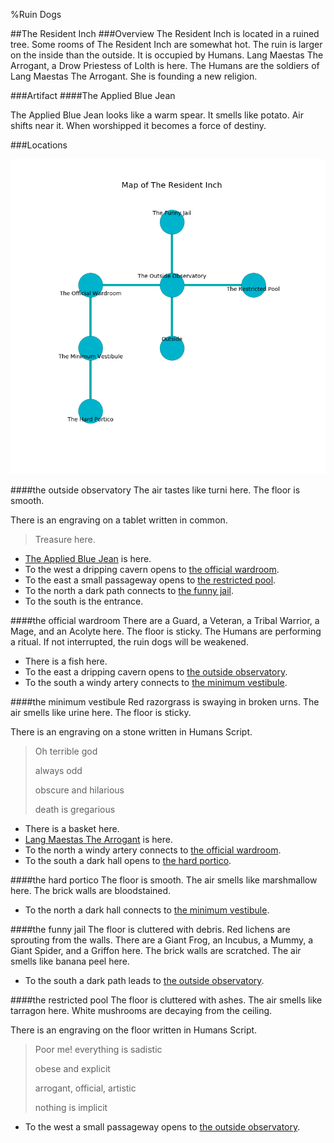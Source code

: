 %Ruin Dogs

##The Resident Inch
###Overview
The Resident Inch is located in a ruined tree. Some rooms of The Resident Inch are somewhat hot. The ruin is larger on the inside than the outside. It is occupied by Humans. <a name="Lang-Maestas-The-Arrogant"></a>Lang Maestas The Arrogant, a Drow Priestess of Lolth is here. The Humans are the soldiers of Lang Maestas The Arrogant. She  is founding a new religion. 



###Artifact
####<a name="The-Applied-Blue-Jean"></a>The Applied Blue Jean


The Applied Blue Jean looks like a warm spear. It smells like potato. Air shifts near it. When worshipped it becomes a force of destiny. 





###Locations


![](../v2/images/The-Resident-Inch.png)

####<a name="the-outside-observatory"></a>the outside observatory
The air tastes like turni here. The floor is smooth. 

There is an engraving on a tablet written in common. 

> Treasure here.
>


* [The Applied Blue Jean](#The-Applied-Blue-Jean) is here.
* To the west a dripping cavern opens to [the official wardroom](#the-official-wardroom).
* To the east a small passageway opens to [the restricted pool](#the-restricted-pool).
* To the north a dark path connects to [the funny jail](#the-funny-jail).
* To the south is the entrance.


####<a name="the-official-wardroom"></a>the official wardroom
There are a Guard, a Veteran, a Tribal Warrior, a Mage, and an Acolyte here. The floor is sticky. The Humans are performing a ritual. If not interrupted, the ruin dogs will be weakened. 



* There is a fish here.
* To the east a dripping cavern opens to [the outside observatory](#the-outside-observatory).
* To the south a windy artery connects to [the minimum vestibule](#the-minimum-vestibule).


####<a name="the-minimum-vestibule"></a>the minimum vestibule
Red razorgrass is swaying in broken urns. The air smells like urine here. The floor is sticky. 

There is an engraving on a stone written in Humans Script. 

> Oh terrible god
>
> always odd
>
> obscure and hilarious
>
> death is gregarious
>


* There is a basket here.
* [Lang Maestas The Arrogant](#Lang-Maestas-The-Arrogant) is here.
* To the north a windy artery connects to [the official wardroom](#the-official-wardroom).
* To the south a dark hall opens to [the hard portico](#the-hard-portico).


####<a name="the-hard-portico"></a>the hard portico
The floor is smooth. The air smells like marshmallow here. The brick walls are bloodstained. 



* To the north a dark hall connects to [the minimum vestibule](#the-minimum-vestibule).


####<a name="the-funny-jail"></a>the funny jail
The floor is cluttered with debris. Red lichens are sprouting from the walls. There are a Giant Frog, an Incubus, a Mummy, a Giant Spider, and a Griffon here. The brick walls are scratched. The air smells like banana peel here. 



* To the south a dark path leads to [the outside observatory](#the-outside-observatory).


####<a name="the-restricted-pool"></a>the restricted pool
The floor is cluttered with ashes. The air smells like tarragon here. White mushrooms are decaying from the ceiling. 

There is an engraving on the floor written in Humans Script. 

> Poor me! everything is sadistic
>
> obese and explicit
>
> arrogant, official, artistic
>
> nothing is implicit
>


* To the west a small passageway opens to [the outside observatory](#the-outside-observatory).


